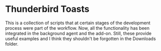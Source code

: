 # Thunderbird Toasts

This is a collection of scripts that at certain stages of the development process were part of the workflow. Now, all the functionality has been integrated in the background agent and the add-on. Still, these provide useful examples and I think they shouldn't be forgotten in the Downloads folder.